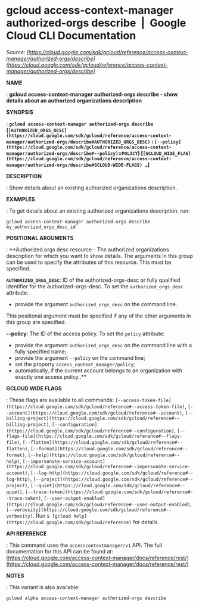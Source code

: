 # gcloud access-context-manager authorized-orgs describe  |  Google Cloud CLI Documentation

*Source: [https://cloud.google.com/sdk/gcloud/reference/access-context-manager/authorized-orgs/describe](https://cloud.google.com/sdk/gcloud/reference/access-context-manager/authorized-orgs/describe)*

**NAME**

: **gcloud access-context-manager authorized-orgs describe - show details about an authorized organizations description**

**SYNOPSIS**

: **`gcloud access-context-manager authorized-orgs describe` (`[AUTHORIZED_ORGS_DESC](https://cloud.google.com/sdk/gcloud/reference/access-context-manager/authorized-orgs/describe#AUTHORIZED_ORGS_DESC)` : `[--policy](https://cloud.google.com/sdk/gcloud/reference/access-context-manager/authorized-orgs/describe#--policy)`=`POLICY`) [`[GCLOUD_WIDE_FLAG](https://cloud.google.com/sdk/gcloud/reference/access-context-manager/authorized-orgs/describe#GCLOUD-WIDE-FLAGS) …`]**

**DESCRIPTION**

: Show details about an existing authorized organizations description.

**EXAMPLES**

: To get details about an existing authorized organizations description, run:

```
gcloud access-context-manager authorized-orgs describe my_authorized_orgs_desc_id
```

**POSITIONAL ARGUMENTS**

: **Authorized orgs desc resource - The authorized organizations description for
which you want to show details. The arguments in this group can be used to
specify the attributes of this resource.
This must be specified.

**`AUTHORIZED_ORGS_DESC`**:
ID of the authorized-orgs-desc or fully qualified identifier for the
authorized-orgs-desc.
To set the `authorized_orgs_desc` attribute:

- provide the argument `authorized_orgs_desc` on the command line.

This positional argument must be specified if any of the other arguments in this
group are specified.

**--policy**:
The ID of the access policy.
To set the `policy` attribute:

- provide the argument `authorized_orgs_desc` on the command line with
a fully specified name;
- provide the argument `--policy` on the command line;
- set the property `access_context_manager/policy`;
- automatically, if the current account belongs to an organization with exactly
one access policy..**

**GCLOUD WIDE FLAGS**

: These flags are available to all commands: `[--access-token-file](https://cloud.google.com/sdk/gcloud/reference#--access-token-file)`,
`[--account](https://cloud.google.com/sdk/gcloud/reference#--account)`, `[--billing-project](https://cloud.google.com/sdk/gcloud/reference#--billing-project)`,
`[--configuration](https://cloud.google.com/sdk/gcloud/reference#--configuration)`,
`[--flags-file](https://cloud.google.com/sdk/gcloud/reference#--flags-file)`,
`[--flatten](https://cloud.google.com/sdk/gcloud/reference#--flatten)`, `[--format](https://cloud.google.com/sdk/gcloud/reference#--format)`, `[--help](https://cloud.google.com/sdk/gcloud/reference#--help)`, `[--impersonate-service-account](https://cloud.google.com/sdk/gcloud/reference#--impersonate-service-account)`,
`[--log-http](https://cloud.google.com/sdk/gcloud/reference#--log-http)`,
`[--project](https://cloud.google.com/sdk/gcloud/reference#--project)`, `[--quiet](https://cloud.google.com/sdk/gcloud/reference#--quiet)`, `[--trace-token](https://cloud.google.com/sdk/gcloud/reference#--trace-token)`, `[--user-output-enabled](https://cloud.google.com/sdk/gcloud/reference#--user-output-enabled)`,
`[--verbosity](https://cloud.google.com/sdk/gcloud/reference#--verbosity)`.
Run `$ [gcloud help](https://cloud.google.com/sdk/gcloud/reference)` for details.

**API REFERENCE**

: This command uses the `accesscontextmanager/v1` API. The full
documentation for this API can be found at: [https://cloud.google.com/access-context-manager/docs/reference/rest/](https://cloud.google.com/access-context-manager/docs/reference/rest/)

**NOTES**

: This variant is also available:

```
gcloud alpha access-context-manager authorized-orgs describe
```